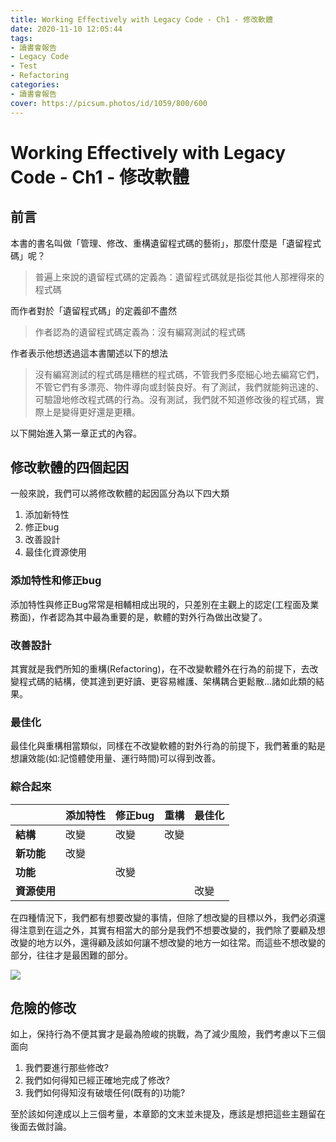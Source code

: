 ```yaml
---
title: Working Effectively with Legacy Code - Ch1 - 修改軟體
date: 2020-11-10 12:05:44
tags:
- 讀書會報告
- Legacy Code
- Test
- Refactoring
categories: 
- 讀書會報告
cover: https://picsum.photos/id/1059/800/600
---
```


# Working Effectively with Legacy Code - Ch1 - 修改軟體

## 前言

本書的書名叫做「管理、修改、重構遺留程式碼的藝術」，那麼什麼是「遺留程式碼」呢？

> 普遍上來說的遺留程式碼的定義為：遺留程式碼就是指從其他人那裡得來的程式碼

而作者對於「遺留程式碼」的定義卻不盡然

> 作者認為的遺留程式碼定義為：沒有編寫測試的程式碼

作者表示他想透過這本書闡述以下的想法


> 沒有編寫測試的程式碼是糟糕的程式碼，不管我們多麼細心地去編寫它們，不管它們有多漂亮、物件導向或封裝良好。有了測試，我們就能夠迅速的、可驗證地修改程式碼的行為。沒有測試，我們就不知道修改後的程式碼，實際上是變得更好還是更糟。

以下開始進入第一章正式的內容。

## 修改軟體的四個起因

一般來說，我們可以將修改軟體的起因區分為以下四大類

1. 添加新特性
2. 修正bug
3. 改善設計
4. 最佳化資源使用

### 添加特性和修正bug

添加特性與修正Bug常常是相輔相成出現的，只差別在主觀上的認定(工程面及業務面)，作者認為其中最為重要的是，軟體的對外行為做出改變了。

### 改善設計

其實就是我們所知的重構(Refactoring)，在不改變軟體外在行為的前提下，去改變程式碼的結構，使其達到更好讀、更容易維護、架構耦合更鬆散...諸如此類的結果。

### 最佳化

最佳化與重構相當類似，同樣在不改變軟體的對外行為的前提下，我們著重的點是想讓效能(如:記憶體使用量、運行時間)可以得到改善。

### 綜合起來

|            | **添加特性** | **修正bug** | **重構** | **最佳化** |
|------------|-------------|------------|---------|-----------|
| **結構**    | 改變        | 改變        | 改變     |           |
| **新功能**  | 改變        |             |         |           |
| **功能**    |            | 改變        |          |           |
| **資源使用** |            |            |          | 改變       |

在四種情況下，我們都有想要改變的事情，但除了想改變的目標以外，我們必須還得注意到在這之外，其實有相當大的部分是我們不想要改變的，我們除了要顧及想改變的地方以外，還得顧及該如何讓不想改變的地方一如往常。而這些不想改變的部分，往往才是最困難的部分。

![](https://i.imgur.com/ax8msMh.png)


## 危險的修改

如上，保持行為不便其實才是最為險峻的挑戰，為了減少風險，我們考慮以下三個面向

1. 我們要進行那些修改?
2. 我們如何得知已經正確地完成了修改?
3. 我們如何得知沒有破壞任何(既有的)功能?

至於該如何達成以上三個考量，本章節的文末並未提及，應該是想把這些主題留在後面去做討論。
